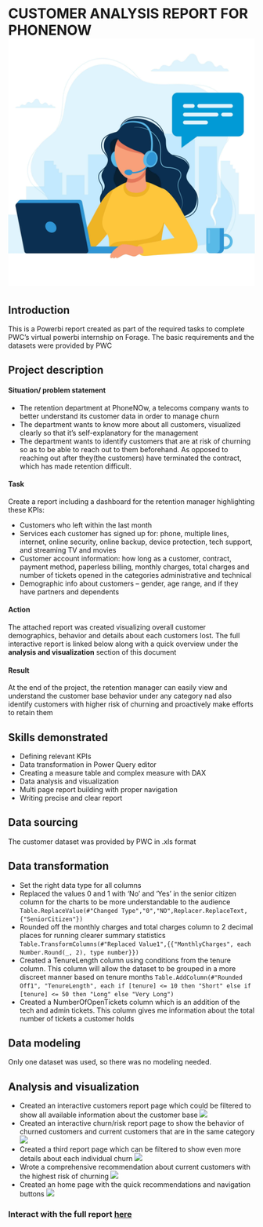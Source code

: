 # CUSTOMER ANALYSIS REPORT FOR PHONENOW ![](call-center-image.jpeg)

## Introduction 

This is a Powerbi report created as part of the required tasks to complete PWC’s virtual powerbi internship on Forage. The basic requirements and the datasets were provided by PWC

## Project description 

#### Situation/ problem statement 
- The retention department at PhoneNOw, a telecoms company wants to better understand its customer data in order to manage churn 
- The department wants to know more about all customers,  visualized clearly so that it’s self-explanatory for the management
- The department wants to identify customers that are at risk of churning so as to be able to reach out to them beforehand. As opposed to reaching out after they(the customers) have terminated the contract, which has made retention difficult.

#### Task
Create a report including a dashboard for the retention manager highlighting these KPIs:
- Customers who left within the last month
- Services each customer has signed up for: phone, multiple lines, internet, online security, online backup, device protection, tech
support, and streaming TV and movies
- Customer account information: how long as a customer, contract, payment method, paperless billing, monthly charges, total charges
and number of tickets opened in the categories administrative and technical
- Demographic info about customers – gender, age range, and if they have partners and dependents

#### Action 
The attached report was created visualizing overall customer demographics, behavior and details about each customers lost. 
The full interactive report is linked below along with a quick overview under the **analysis and visualization** section of this document

#### Result 
At the end of the project, the retention manager can easily view and understand the customer base behavior under any category nad also identify customers with higher risk of churning and  proactively make efforts to retain them   

## Skills demonstrated

- Defining relevant KPIs
- Data transformation in Power Query editor
- Creating a measure table and complex measure with DAX
- Data analysis and visualization   
- Multi page report building with proper navigation 
- Writing precise and clear report 

## Data sourcing

The customer dataset was provided by PWC in .xls format 

## Data transformation

- Set the right data type for all columns  
- Replaced the values 0 and 1 with ‘No’ and ‘Yes’ in the senior citizen column for the charts to be more understandable to the audience  
```Table.ReplaceValue(#"Changed Type","0","NO",Replacer.ReplaceText,{"SeniorCitizen"})```
- Rounded off the monthly charges and total charges column to 2 decimal places for running  clearer summary statistics
```Table.TransformColumns(#"Replaced Value1",{{"MonthlyCharges", each Number.Round(_, 2), type number}})```
- Created a TenureLength column using conditions from the tenure column. This column will allow the dataset to be grouped in a more discreet manner based on tenure months 
```Table.AddColumn(#"Rounded Off1", "TenureLength", each if [tenure] <= 10 then "Short" else if [tenure] <= 50 then "Long" else "Very Long")```
- Created a NumberOfOpenTickets column which is an addition of the tech and admin tickets. This column gives me information about the total number of tickets a customer holds 

## Data modeling

Only one dataset was used, so there was no modeling needed.

## Analysis and visualization 

- Created an interactive customers report page which could be filtered to show all available information about the customer base ![](customer_analysis_report.png)
- Created an interactive churn/risk report page to show the behavior of churned customers and current customers that are in the same category ![](churn_analysis_report_page.png)
- Created a third report page which can be filtered to show even more details about each individual churn ![](churned_details_page.png)
- Wrote a comprehensive recommendation about current customers with the highest risk of churning ![](recommendations.png)
- Created an home page with the quick recommendations and navigation buttons ![](Home_page.png)

### Interact with the full report [here](https://app.powerbi.com/links/p2t0NLRUPJ?ctid=74a63f52-0cf3-4211-b66a-93c49f69cf62&pbi_source=linkShare)
